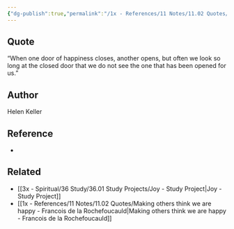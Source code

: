 ```yaml
---
{"dg-publish":true,"permalink":"/1x - References/11 Notes/11.02 Quotes/Door of happiness - Helen Keller/","title":"Door of happiness - Helen Keller","noteIcon":"","created":"2022-11-10T20:58:07.000+03:00","updated":"2024-02-14T20:18:45.298+03:00"}
---
```



## Quote
“When one door of happiness closes, another opens, but often
we look so long at the closed door that we do not see the one that has
been opened for us.” 

## Author
Helen Keller

## Reference
-

## Related
- [[3x - Spiritual/36 Study/36.01 Study Projects/Joy - Study Project\|Joy - Study Project]]
- [[1x - References/11 Notes/11.02 Quotes/Making others think we are happy - Francois de la Rochefoucauld\|Making others think we are happy - Francois de la Rochefoucauld]]
